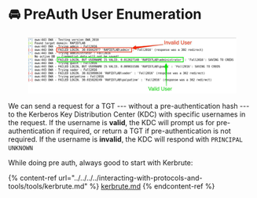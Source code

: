 # 🚘 PreAuth User Enumeration

<figure><img src="../../../../.gitbook/assets/image (1) (1) (1) (1) (1) (1) (1) (1) (1) (1) (1) (1) (1) (1) (1) (1) (1) (1) (1) (1) (1) (1) (1) (1) (1) (1) (1) (1) (1) (1) (1) (1) (1) (1) (1) (1) (1) (1) (1) (1) (1) (1) (1) (1) (1) (1) (1) (1) (1) (1).png" alt=""><figcaption></figcaption></figure>

We can send a request for a TGT --- without a pre-authentication hash --- to the Kerberos Key Distribution Center (KDC) with specific usernames in the request. If the username is **valid**, the KDC will prompt us for pre-authentication if required, or return a TGT if pre-authentication is not required. If the username is **invalid**, the KDC will respond with `PRINCIPAL UNKNOWN`

While doing pre auth, always good to start with Kerbrute:

{% content-ref url="../../../../interacting-with-protocols-and-tools/tools/kerbrute.md" %}
[kerbrute.md](../../../../interacting-with-protocols-and-tools/tools/kerbrute.md)
{% endcontent-ref %}

